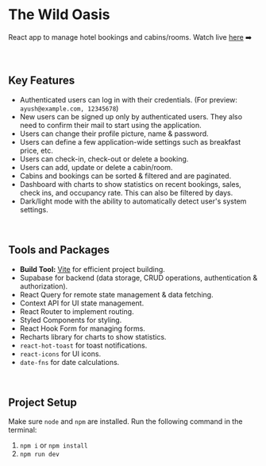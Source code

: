 # The Wild Oasis

React app to manage hotel bookings and cabins/rooms. Watch live <a href="https://ayush-wild-oasis.netlify.app/" target="_blank">here</a> ➡️

<br />

## Key Features

-   Authenticated users can log in with their credentials. (For preview: `ayush@example.com, 12345678`)
-   New users can be signed up only by authenticated users. They also need to confirm their mail to start using the application.
-   Users can change their profile picture, name & password.
-   Users can define a few application-wide settings such as breakfast price, etc.
-   Users can check-in, check-out or delete a booking.
-   Users can add, update or delete a cabin/room.
-   Cabins and bookings can be sorted & filtered and are paginated.
-   Dashboard with charts to show statistics on recent bookings, sales, check ins, and occupancy rate. This can also be filtered by days.
-   Dark/light mode with the ability to automatically detect user's system settings.

<br />

## Tools and Packages

-   **Build Tool:** [Vite](https://vitejs.dev/) for efficient project building.
-   Supabase for backend (data storage, CRUD operations, authentication & authorization).
-   React Query for remote state management & data fetching.
-   Context API for UI state management.
-   React Router to implement routing.
-   Styled Components for styling.
-   React Hook Form for managing forms.
-   Recharts library for charts to show statistics.
-   `react-hot-toast` for toast notifications.
-   `react-icons` for UI icons.
-   `date-fns` for date calculations.

<br />

## Project Setup

Make sure `node` and `npm` are installed. Run the following command in the terminal:

1. `npm i` or `npm install`
2. `npm run dev`
